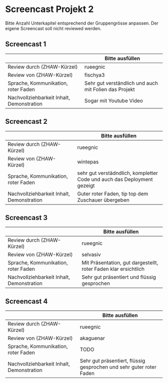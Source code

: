 ﻿# Screencast Projekt 2

Bitte Anzahl Unterkapitel entsprechend der Gruppengrösse anpassen. Der eigene Screencast soll nicht reviewed werden.

## Screencast 1

|       | Bitte ausfüllen |
|-------|-----------------|
| Review durch (ZHAW-Kürzel) |    rueegnic        |
| Review von (ZHAW-Kürzel) |    fischya3        |
| Sprache, Kommunikation, roter Faden | Sehr gut verständlich und auch mit Folien das Projekt  |
| Nachvollziehbarkeit Inhalt, Demonstration | Sogar mit Youtube Video |

## Screencast 2

|       | Bitte ausfüllen |
|-------|-----------------|
| Review durch (ZHAW-Kürzel) |   rueegnic         |
| Review von (ZHAW-Kürzel) |   wintepas         |
| Sprache, Kommunikation, roter Faden | sehr gut verstädndlich, kompletter Code und auch das Deployment gezeigt |
| Nachvollziehbarkeit Inhalt, Demonstration | Guter roter Faden, tip top dem Zuschauer übergeben |

## Screencast 3

|       | Bitte ausfüllen |
|-------|-----------------|
| Review durch (ZHAW-Kürzel) |   rueegnic         |
| Review von (ZHAW-Kürzel) |  selvasiv          |
| Sprache, Kommunikation, roter Faden | Mit Präsentation, gut dargestellt, roter Faden klar ersichtlich |
| Nachvollziehbarkeit Inhalt, Demonstration | Sehr gut präsentiert und flüssig gesprochen |

## Screencast 4

|       | Bitte ausfüllen |
|-------|-----------------|
| Review durch (ZHAW-Kürzel) |  rueegnic          |
| Review von (ZHAW-Kürzel) |    akaguenar        |
| Sprache, Kommunikation, roter Faden | TODO |
| Nachvollziehbarkeit Inhalt, Demonstration | Sehr gut präsentiert, flüssig gesprochen und sehr guter roter Faden |

